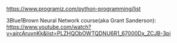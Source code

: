 https://www.programiz.com/python-programming/list

3Blue1Brown Neural Network course(aka Grant Sanderson):
https://www.youtube.com/watch?v=aircAruvnKk&list=PLZHQObOWTQDNU6R1_67000Dx_ZCJB-3pi
